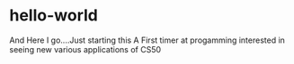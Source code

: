 # hello-world
And Here I go....Just starting this
A First timer at progamming interested in seeing new various applications of CS50
